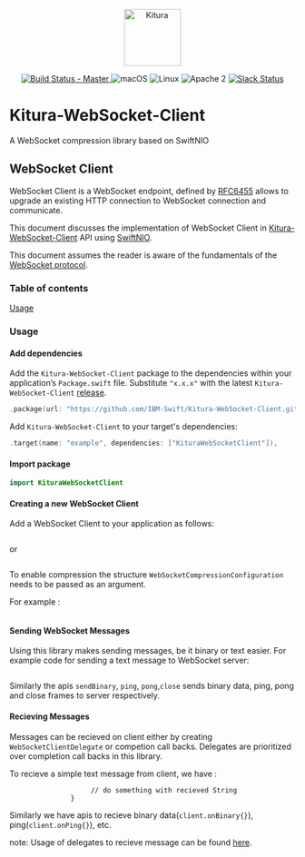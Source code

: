 <p align="center">
    <a href="http://kitura.io/">
        <img src="https://raw.githubusercontent.com/IBM-Swift/Kitura/master/Sources/Kitura/resources/kitura-bird.svg?sanitize=true" height="100" alt="Kitura">
    </a>
</p>

<p align="center">
    <a href="https://travis-ci.org/IBM-Swift/Kitura-WebSocket-Client">
    <img src="https://travis-ci.org/IBM-Swift/Kitura-WebSocket-Client.svg?branch=master" alt="Build Status - Master">
    </a>
    <img src="https://img.shields.io/badge/os-macOS-green.svg?style=flat" alt="macOS">
    <img src="https://img.shields.io/badge/os-linux-green.svg?style=flat" alt="Linux">
    <img src="https://img.shields.io/badge/license-Apache2-blue.svg?style=flat" alt="Apache 2">
    <a href="http://swift-at-ibm-slack.mybluemix.net/">
    <img src="http://swift-at-ibm-slack.mybluemix.net/badge.svg" alt="Slack Status">
    </a>
</p>

# Kitura-WebSocket-Client
A WebSocket compression library based on SwiftNIO

## WebSocket Client
WebSocket Client is a WebSocket endpoint, defined by [RFC6455](https://tools.ietf.org/html/rfc6455) allows to upgrade an existing HTTP connection to WebSocket connection  and communicate.

This document discusses the implementation of WebSocket Client in [Kitura-WebSocket-Client](https://github.com/IBM-Swift/Kitura-WebSocket-Client) API using  [SwiftNIO](https://github.com/apple/swift-nio).

This document assumes the reader is aware of the fundamentals of the [WebSocket protocol](https://tools.ietf.org/html/rfc6455).

### Table of contents
[Usage](README.md#1-usage)

###  Usage

#### Add dependencies

Add the `Kitura-WebSocket-Client` package to the dependencies within your application’s `Package.swift` file. Substitute `"x.x.x"` with the latest `Kitura-WebSocket-Client` [release](https://github.com/IBM-Swift/Kitura-WebSocket-Client/releases).

```swift
.package(url: "https://github.com/IBM-Swift/Kitura-WebSocket-Client.git", from: "x.x.x")
```

Add `Kitura-WebSocket-Client` to your target's dependencies:

```swift
.target(name: "example", dependencies: ["KituraWebSocketClient"]),
```

#### Import package

  ```swift
  import KituraWebSocketClient
  ```

#### Creating a new WebSocket Client

Add a WebSocket Client to your application as follows:

```let client = WebSocketClient(host: "localhost", port: 8989, uri: "/", requestKey: "test")
```
or

```let client = WebSocketClient("ws://localhost:8080")
```
To enable compression the structure `WebSocketCompressionConfiguration` needs to be passed as an argument.

For example :

```let client = WebSocketClient(host: "localhost", port: 8989, uri: "/", requestKey: "test", compressionConfig: WebSocketCompressionConfiguration())
```

#### Sending WebSocket Messages

Using this library makes sending messages, be it binary or text  easier. For example code for sending a text message to WebSocket server:

```client.sendMessage("Kitura-WebSocket")
```
Similarly the apis `sendBinary`, `ping`, `pong`,`close` sends binary data, ping, pong and close frames to server respectively.

#### Recieving Messages

Messages can be recieved on client either by creating `WebSocketClientDelegate` or competion call backs. Delegates are prioritized over completion call backs in this library.

To recieve a simple text message from client, we have :

```client.onMessage { recievedText in  // receieved String
                    // do something with recieved String
               }
```
Similarly we have apis to recieve binary data(`client.onBinary{}`), ping(`client.onPing{}`), etc.

note: Usage of delegates to recieve message can be found [here](https://github.com/harish1992/WebSocketClient/blob/master/Tests/WebSocketClientTests/DelegateTests.swift).
